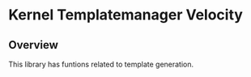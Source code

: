 # Kernel Templatemanager Velocity

## Overview
This library has funtions related to template generation.
 
